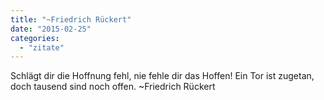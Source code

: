 ```yaml
---
title: "~Friedrich Rückert"
date: "2015-02-25"
categories: 
  - "zitate"
---
```


Schlägt dir die Hoffnung fehl, nie fehle dir das Hoffen! Ein Tor ist zugetan, doch tausend sind noch offen. ~Friedrich Rückert
